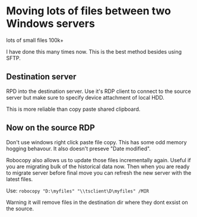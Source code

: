 

# Moving lots of files between two Windows servers

lots of small files 100k+

I have done this many times now. This is the best method besides using SFTP.

## Destination server

RPD into the destination server. Use it's RDP client to connect to the source server but make sure to specify device attachment of local HDD.

This is more reliable than copy paste shared clipboard.

## Now on the source RDP

Don't use windows right click paste file copy. This has some odd memory hogging behavour. It also doesn't preseve "Date modified".

Robocopy also allows us to update those files incrementally again. Useful if you are migrating bulk of the historical data now. Then when you are ready to migrate server before final move you can refresh the new server with the latest files.

Use: `robocopy "D:\myfiles" "\\tsclient\D\myfiles" /MIR`

Warning it will remove files in the destination dir where they dont exsist on the source.
